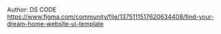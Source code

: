 Author: DS CODE
https://www.figma.com/community/file/1375111517620634408/find-your-dream-home-website-ui-template
